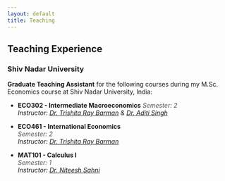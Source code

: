```yaml
---
layout: default
title: Teaching
---
```


## Teaching Experience

### Shiv Nadar University
**Graduate Teaching Assistant** for the following courses during my M.Sc. Economics course at Shiv Nadar University, India:

- **ECO302 - Intermediate Macroeconomics**
  <span style="font-style: italic; color: #555;">Semester: 2</span>  
  <span style="font-style: italic;">Instructor: [Dr. Trishita Ray Barman](https://snu.edu.in/faculty/trishita-ray-baraman/) & [Dr. Aditi Singh](https://www.aditi-singh.com)</span>
  
- **ECO461 - International Economics**  
  <span style="font-style: italic; color: #555;">Semester: 2</span>  
  <span style="font-style: italic;">Instructor: [Dr. Trishita Ray Barman](https://snu.edu.in/faculty/trishita-ray-baraman/)</span>
  
- **MAT101 - Calculus I**  
  <span style="font-style: italic; color: #555;">Semester: 1</span>  
  <span style="font-style: italic;">Instructor: [Dr. Niteesh Sahni](https://snu.edu.in/faculty/niteesh-sahni/)</span>
